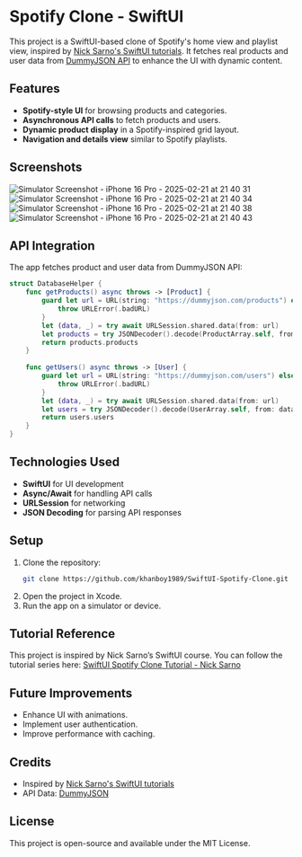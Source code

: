 # Spotify Clone - SwiftUI

This project is a SwiftUI-based clone of Spotify's home view and playlist view, inspired by [Nick Sarno's SwiftUI tutorials](https://www.youtube.com/@NickSarno). It fetches real products and user data from [DummyJSON API](https://dummyjson.com) to enhance the UI with dynamic content.

## Features
- **Spotify-style UI** for browsing products and categories.
- **Asynchronous API calls** to fetch products and users.
- **Dynamic product display** in a Spotify-inspired grid layout.
- **Navigation and details view** similar to Spotify playlists.

## Screenshots

![Simulator Screenshot - iPhone 16 Pro - 2025-02-21 at 21 40 31](https://github.com/user-attachments/assets/e84155f6-af4b-47be-ae8f-a39730308638)
![Simulator Screenshot - iPhone 16 Pro - 2025-02-21 at 21 40 34](https://github.com/user-attachments/assets/f1b68dee-578c-4cf5-accc-c53c4eb902f3)
![Simulator Screenshot - iPhone 16 Pro - 2025-02-21 at 21 40 38](https://github.com/user-attachments/assets/c19b4da0-acaf-4ca7-b93c-97ac56c4c9fc)
![Simulator Screenshot - iPhone 16 Pro - 2025-02-21 at 21 40 43](https://github.com/user-attachments/assets/76efcdbe-6050-45e6-ba02-51f180c353a5)

## API Integration
The app fetches product and user data from DummyJSON API:

```swift
struct DatabaseHelper {
    func getProducts() async throws -> [Product] {
        guard let url = URL(string: "https://dummyjson.com/products") else {
            throw URLError(.badURL)
        }
        let (data, _) = try await URLSession.shared.data(from: url)
        let products = try JSONDecoder().decode(ProductArray.self, from: data)
        return products.products
    }
    
    func getUsers() async throws -> [User] {
        guard let url = URL(string: "https://dummyjson.com/users") else {
            throw URLError(.badURL)
        }
        let (data, _) = try await URLSession.shared.data(from: url)
        let users = try JSONDecoder().decode(UserArray.self, from: data)
        return users.users
    }
}
```

## Technologies Used
- **SwiftUI** for UI development
- **Async/Await** for handling API calls
- **URLSession** for networking
- **JSON Decoding** for parsing API responses

## Setup
1. Clone the repository:
   ```sh
   git clone https://github.com/khanboy1989/SwiftUI-Spotify-Clone.git
   ```
2. Open the project in Xcode.
3. Run the app on a simulator or device.

## Tutorial Reference
This project is inspired by Nick Sarno’s SwiftUI course. You can follow the tutorial series here:
[SwiftUI Spotify Clone Tutorial - Nick Sarno](https://www.youtube.com/watch?v=9Qww1VNLHzA&list=PLwvDm4VfkdpiT7mKzjxfCYn_zaMC3Fmkz&index=1)

## Future Improvements
- Enhance UI with animations.
- Implement user authentication.
- Improve performance with caching.

## Credits
- Inspired by [Nick Sarno's SwiftUI tutorials](https://www.youtube.com/@NickSarno)
- API Data: [DummyJSON](https://dummyjson.com)

## License
This project is open-source and available under the MIT License.

